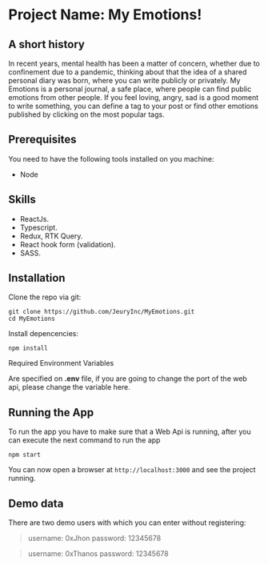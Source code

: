 
# Project Name: My Emotions! 
## A short history
In recent years, mental health has been a matter of concern, whether due to confinement due to a pandemic, thinking about that the idea of a shared personal diary was born, where you can write publicly or privately. My Emotions is a personal journal, a safe place, where people can find public emotions from other people. If you feel loving, angry, sad is a good moment to write something, you can define a tag to your post or find other emotions published by clicking on the most popular tags.

## Prerequisites
You need to have the following tools installed on you machine:

 - Node 
 
## Skills

 - ReactJs.
 - Typescript.
 - Redux, RTK Query.
 - React  hook form (validation).
 - SASS.

##  Installation
Clone the repo via git:

    git clone https://github.com/JeuryInc/MyEmotions.git
    cd MyEmotions   
    
Install depencencies:

    npm install
    
Required Environment Variables

Are specified on **.env** file, if you are going to change the port of the web api, please change the variable here.

## Running the App

To run the app you have to make sure that a Web Api is running, after you can execute the next command to run the app

    npm start

You can now open a browser at `http://localhost:3000` and see the project running. 


## Demo data

There are two demo users with which you can enter without registering:

> username: 0xJhon
> password: 12345678
 
> username: 0xThanos
> password: 12345678
